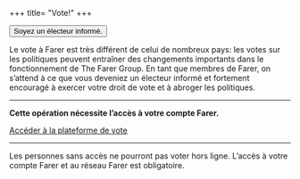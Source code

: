 +++
title= "Vote!"
+++

<a href="/vote/be-informed"><button>Soyez un électeur informé.</button></a>

Le vote à Farer est très différent de celui de nombreux pays: les votes sur les politiques peuvent entraîner des changements importants dans le fonctionnement de The Farer Group. En tant que membres de Farer, on s’attend à ce que vous deveniez un électeur informé et fortement encouragé à exercer votre droit de vote et à abroger les politiques.

---

**Cette opération nécessite l’accès à votre compte Farer.**

[Accéder à la plateforme de vote](https://sec.gouv.fa/voting)

---

Les personnes sans accès ne pourront pas voter hors ligne. L’accès à votre compte Farer et au réseau Farer est obligatoire.